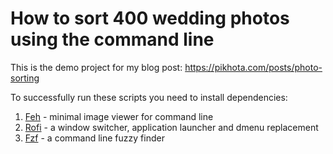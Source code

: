 # How to sort 400 wedding photos using the command line

This is the demo project for my blog post: https://pikhota.com/posts/photo-sorting

To successfully run these scripts you need to install dependencies:

1) [Feh](https://feh.finalrewind.org/) - minimal image viewer for command line
2) [Rofi](https://github.com/davatorium/rofi) - a window switcher, application launcher and dmenu replacement
3) [Fzf](https://github.com/junegunn/fzf) - a command line fuzzy finder
